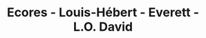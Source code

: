 ---
title: Ecores - Louis-Hébert - Everett - L.O. David
type: ruelle
district: 'Villeray Saint-Michel Parc Ext'
position: { lng: -73.60625982827747, lat: 45.55428761307002 }
---